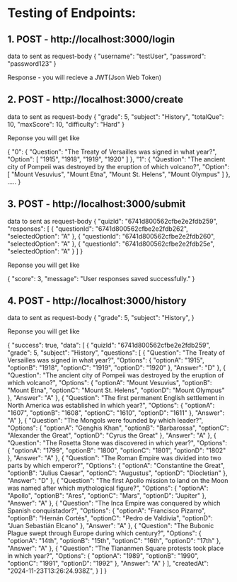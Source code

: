 # Testing of Endpoints:

## 1. POST  - http://localhost:3000/login 

data to sent as request-body
{
  "username": "testUser",
  "password": "password123"
}

Response - you will recieve a JWT(Json Web Token)

## 2. POST - http://localhost:3000/create

data to sent as request-body
{
  "grade": 5,
  "subject": "History",
  "totalQue": 10,
  "maxScore": 10,
  "difficulty": "Hard"
}

Reponse you will get like

{
    "0": {
        "Question": "The Treaty of Versailles was signed in what year?",
        "Option": [
            "1915",
            "1918",
            "1919",
            "1920"
        ]
    },
    "1": {
        "Question": "The ancient city of Pompeii was destroyed by the eruption of which volcano?",
        "Option": [
            "Mount Vesuvius",
            "Mount Etna",
            "Mount St. Helens",
            "Mount Olympus"
        ]
    },
    .....
}


## 3. POST - http://localhost:3000/submit

data to sent as request-body
{
  "quizId": "6741d800562cfbe2e2fdb259",
  "responses": [
    {
      "questionId": "6741d800562cfbe2e2fdb262",
      "selectedOption": "A"
    },
    {
      "questionId": "6741d800562cfbe2e2fdb260",
      "selectedOption": "A"
    },
    {
      "questionId": "6741d800562cfbe2e2fdb25e",
      "selectedOption": "A"
    }
  ]
}

Reponse you will get like

{
    "score": 3,
    "message": "User responses saved successfully."
}


## 4. POST - http://localhost:3000/history

data to sent as request-body
{
  "grade": 5,
  "subject": "History",
}

Reponse you will get like

{
    "success": true,
    "data": [
        {
            "quizId": "6741d800562cfbe2e2fdb259",
            "grade": 5,
            "subject": "History",
            "questions": [
                {
                    "Question": "The Treaty of Versailles was signed in what year?",
                    "Options": {
                        "optionA": "1915",
                        "optionB": "1918",
                        "optionC": "1919",
                        "optionD": "1920"
                    },
                    "Answer": "D"
                },
                {
                    "Question": "The ancient city of Pompeii was destroyed by the eruption of which volcano?",
                    "Options": {
                        "optionA": "Mount Vesuvius",
                        "optionB": "Mount Etna",
                        "optionC": "Mount St. Helens",
                        "optionD": "Mount Olympus"
                    },
                    "Answer": "A"
                },
                {
                    "Question": "The first permanent English settlement in North America was established in which year?",
                    "Options": {
                        "optionA": "1607",
                        "optionB": "1608",
                        "optionC": "1610",
                        "optionD": "1611"
                    },
                    "Answer": "A"
                },
                {
                    "Question": "The Mongols were founded by which leader?",
                    "Options": {
                        "optionA": "Genghis Khan",
                        "optionB": "Barbarossa",
                        "optionC": "Alexander the Great",
                        "optionD": "Cyrus the Great"
                    },
                    "Answer": "A"
                },
                {
                    "Question": "The Rosetta Stone was discovered in which year?",
                    "Options": {
                        "optionA": "1799",
                        "optionB": "1800",
                        "optionC": "1801",
                        "optionD": "1802"
                    },
                    "Answer": "A"
                },
                {
                    "Question": "The Roman Empire was divided into two parts by which emperor?",
                    "Options": {
                        "optionA": "Constantine the Great",
                        "optionB": "Julius Caesar",
                        "optionC": "Augustus",
                        "optionD": "Diocletian"
                    },
                    "Answer": "D"
                },
                {
                    "Question": "The first Apollo mission to land on the Moon was named after which mythological figure?",
                    "Options": {
                        "optionA": "Apollo",
                        "optionB": "Ares",
                        "optionC": "Mars",
                        "optionD": "Jupiter"
                    },
                    "Answer": "A"
                },
                {
                    "Question": "The Inca Empire was conquered by which Spanish conquistador?",
                    "Options": {
                        "optionA": "Francisco Pizarro",
                        "optionB": "Hernán Cortés",
                        "optionC": "Pedro de Valdivia",
                        "optionD": "Juan Sebastián Elcano"
                    },
                    "Answer": "A"
                },
                {
                    "Question": "The Bubonic Plague swept through Europe during which century?",
                    "Options": {
                        "optionA": "14th",
                        "optionB": "15th",
                        "optionC": "16th",
                        "optionD": "17th"
                    },
                    "Answer": "A"
                },
                {
                    "Question": "The Tiananmen Square protests took place in which year?",
                    "Options": {
                        "optionA": "1989",
                        "optionB": "1990",
                        "optionC": "1991",
                        "optionD": "1992"
                    },
                    "Answer": "A"
                }
            ],
            "createdAt": "2024-11-23T13:26:24.938Z",
        }
    ]
}

